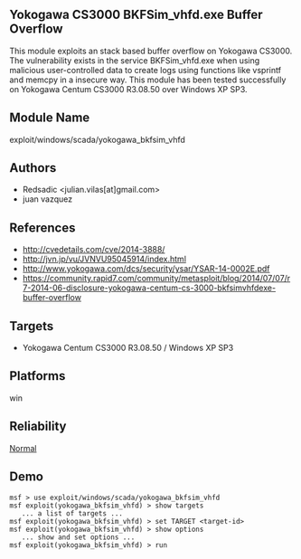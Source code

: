 ## Yokogawa CS3000 BKFSim_vhfd.exe Buffer Overflow

This module exploits an stack based buffer overflow on 
Yokogawa CS3000. The vulnerability exists in the service 
BKFSim_vhfd.exe when using malicious user-controlled data to 
create logs using functions like vsprintf and memcpy in a 
insecure way. This module has been tested successfully on 
Yokogawa Centum CS3000 R3.08.50 over Windows XP SP3.


## Module Name
exploit/windows/scada/yokogawa_bkfsim_vhfd

## Authors
* Redsadic <julian.vilas[at]gmail.com>
* juan vazquez


## References
* http://cvedetails.com/cve/2014-3888/
* http://jvn.jp/vu/JVNVU95045914/index.html
* http://www.yokogawa.com/dcs/security/ysar/YSAR-14-0002E.pdf
* https://community.rapid7.com/community/metasploit/blog/2014/07/07/r7-2014-06-disclosure-yokogawa-centum-cs-3000-bkfsimvhfdexe-buffer-overflow



## Targets
* Yokogawa Centum CS3000 R3.08.50 / Windows XP SP3


## Platforms
win

## Reliability
[Normal](https://github.com/rapid7/metasploit-framework/wiki/Exploit-Ranking)

## Demo

```
msf > use exploit/windows/scada/yokogawa_bkfsim_vhfd
msf exploit(yokogawa_bkfsim_vhfd) > show targets
   ... a list of targets ...
msf exploit(yokogawa_bkfsim_vhfd) > set TARGET <target-id>
msf exploit(yokogawa_bkfsim_vhfd) > show options
   ... show and set options ...
msf exploit(yokogawa_bkfsim_vhfd) > run
```
    
    